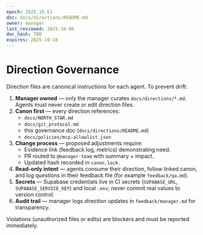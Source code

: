 ```yaml
---
epoch: 2025.10.E1
doc: docs/directions/README.md
owner: manager
last_reviewed: 2025-10-06
doc_hash: TBD
expires: 2025-10-18
---
```

# Direction Governance

Direction files are canonical instructions for each agent. To prevent drift:

1. **Manager owned** — only the manager curates `docs/directions/*.md`. Agents must never create or edit direction files.
2. **Canon first** — every direction references:
   - `docs/NORTH_STAR.md`
   - `docs/git_protocol.md`
   - this governance doc (`docs/directions/README.md`)
   - `docs/policies/mcp-allowlist.json`
3. **Change process** — proposed adjustments require:
   - Evidence link (feedback log, metrics) demonstrating need.
   - PR routed to `@manager-team` with summary + impact.
   - Updated hash recorded in `canon.lock`.
4. **Read-only intent** — agents consume their direction, follow linked canon, and log questions in their feedback file (for example `feedback/qa.md`).
5. **Secrets** — Supabase credentials live in CI secrets (`SUPABASE_URL`, `SUPABASE_SERVICE_KEY`) and local `.env`; never commit real values to version control.
6. **Audit trail** — manager logs direction updates in `feedback/manager.md` for transparency.

Violations (unauthorized files or edits) are blockers and must be reported immediately.
